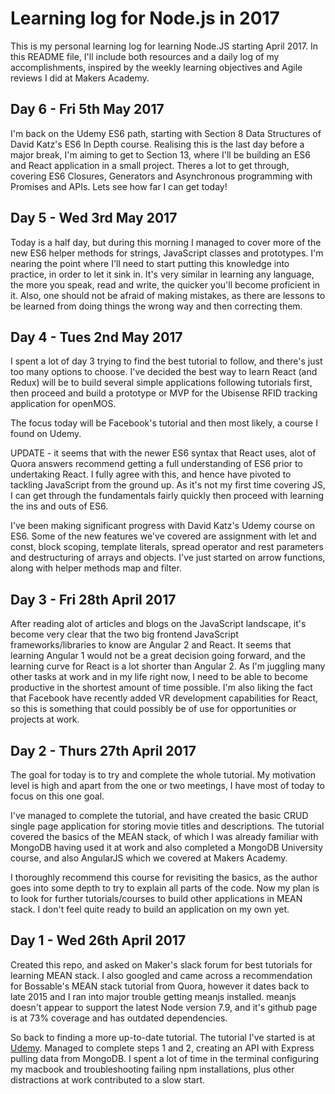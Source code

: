 # Learning log for Node.js in 2017

This is my personal learning log for learning Node.JS starting April 2017. In this README file, I'll include both resources and a daily log of my accomplishments, inspired by the weekly learning objectives and Agile reviews I did at Makers Academy.

## Day 6 - Fri 5th May 2017

I'm back on the Udemy ES6 path, starting with Section 8 Data Structures of David Katz's ES6 In Depth course. Realising this is the last day before a major break, I'm aiming to get to Section 13, where I'll be building an ES6 and React application in a small project. Theres a lot to get through, covering ES6 Closures, Generators and Asynchronous programming with Promises and APIs. Lets see how far I can get today!


## Day 5 - Wed 3rd May 2017

Today is a half day, but during this morning I managed to cover more of the new ES6 helper methods for strings, JavaScript classes and prototypes. I'm nearing the point where I'll need to start putting this knowledge into practice, in order to let it sink in. It's very similar in learning any language, the more you speak, read and write, the quicker you'll become proficient in it. Also, one should not be afraid of making mistakes, as there are lessons to be learned from doing things the wrong way and then correcting them.

## Day 4 - Tues 2nd May 2017

I spent a lot of day 3 trying to find the best tutorial to follow, and there's just too many options to choose. I've decided the best way to learn React (and Redux) will be to build several simple applications following tutorials first, then proceed and build a prototype or MVP for the Ubisense RFID tracking application for openMOS.

The focus today will be Facebook's tutorial and then most likely, a course I found on Udemy.

UPDATE - it seems that with the newer ES6 syntax that React uses, alot of Quora answers recommend getting a full understanding of ES6 prior to undertaking React. I fully agree with this, and hence have pivoted to tackling JavaScript from the ground up. As it's not my first time covering JS, I can get through the fundamentals fairly quickly then proceed with learning the ins and outs of ES6.

I've been making significant progress with David Katz's Udemy course on ES6. Some of the new features we've covered are assignment with let and const, block scoping, template literals, spread operator and rest parameters and destructuring of arrays and objects. I've just started on arrow functions, along with helper methods map and filter. 


## Day 3 - Fri 28th April 2017

After reading alot of articles and blogs on the JavaScript landscape, it's become very clear that the two big frontend JavaScript frameworks/libraries to know are Angular 2 and React. It seems that learning Angular 1 would not be a great decision going forward, and the learning curve for React is a lot shorter than Angular 2. As I'm juggling many other tasks at work and in my life right now, I need to be able to become productive in the shortest amount of time possible. I'm also liking the fact that Facebook have recently added VR development capabilities for React, so this is something that could possibly be of use for opportunities or projects at work.


## Day 2 - Thurs 27th April 2017

The goal for today is to try and complete the whole tutorial. My motivation level is high and apart from the one or two meetings, I have most of today to focus on this one goal.

I've managed to complete the tutorial, and have created the basic CRUD single page application for storing movie titles and descriptions. The tutorial covered the basics of the MEAN stack, of which I was already familiar with MongoDB having used it at work and also completed a MongoDB University course, and also AngularJS which we covered at Makers Academy.

I thoroughly recommend this course for revisiting the basics, as the author goes into some depth to try to explain all parts of the code. Now my plan is to look for further tutorials/courses to build other applications in MEAN stack. I don't feel quite ready to build an application on my own yet.


## Day 1 - Wed 26th April 2017

Created this repo, and asked on Maker's slack forum for best tutorials for learning MEAN stack. I also googled and came across a recommendation for Bossable's MEAN stack tutorial from Quora, however it dates back to late 2015 and I ran into major trouble getting meanjs installed. meanjs doesn't appear to support the latest Node version 7.9, and it's github page is at 73% coverage and has outdated dependencies. 

So back to finding a more up-to-date tutorial. The tutorial I've started is at [Udemy](https://blog.udemy.com/node-js-tutorial/). Managed to complete steps 1 and 2, creating an API with Express pulling data from MongoDB. I spent a lot of time in the terminal configuring my macbook and troubleshooting failing npm installations, plus other distractions at work contributed to a slow start.